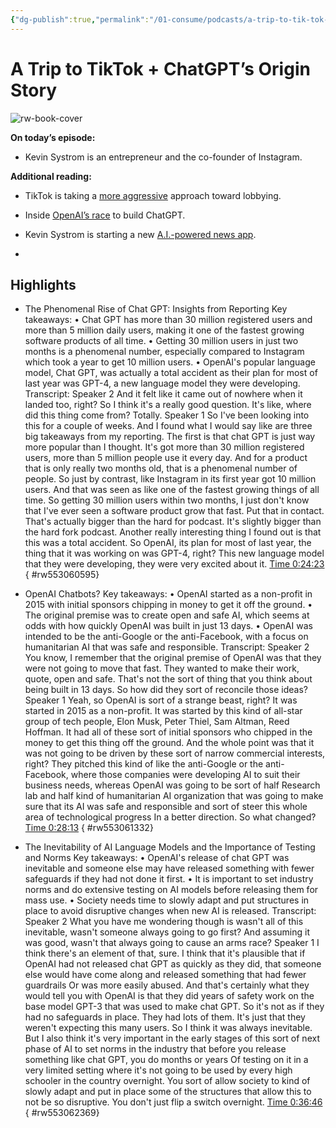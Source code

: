 ```yaml
---
{"dg-publish":true,"permalink":"/01-consume/podcasts/a-trip-to-tik-tok-chat-gpt-s-origin-story/","title":"A Trip to TikTok + ChatGPT’s Origin Story"}
---
```


# A Trip to TikTok + ChatGPT’s Origin Story

![rw-book-cover](https://images.weserv.nl/?url=https%3A%2F%2Fimage.simplecastcdn.com%2Fimages%2F4105a47a-42e5-4ccc-887a-832af7989986%2F23965394-f5e4-4fdb-b150-639f4910353e%2F3000x3000%2Fnyt-hf-album-art-3000-2.jpg%3Faid%3Drss_feed&w=300&h=300)

**On today’s episode:**

- Kevin Systrom is an entrepreneur and the co-founder of Instagram.
    

**Additional reading:**

- TikTok is taking a [more aggressive](https://www.nytimes.com/2023/01/26/technology/tiktok-bytedance-data-security.html) approach toward lobbying.
    
- Inside [OpenAI’s race](http://nytimes.com/2023/02/03/technology/chatgpt-openai-artificial-intelligence.html) to build ChatGPT.
    
- Kevin Systrom is starting a new [A.I.-powered news app](https://www.platformer.news/p/instagrams-co-founders-are-mounting?utm_source=substack&utm_medium=email).
- 

## Highlights
- The Phenomenal Rise of Chat GPT: Insights from Reporting
  Key takeaways:
  • Chat GPT has more than 30 million registered users and more than 5 million daily users, making it one of the fastest growing software products of all time.
  • Getting 30 million users in just two months is a phenomenal number, especially compared to Instagram which took a year to get 10 million users.
  • OpenAI's popular language model, Chat GPT, was actually a total accident as their plan for most of last year was GPT-4, a new language model they were developing.
  Transcript:
  Speaker 2
  And it felt like it came out of nowhere when it landed too, right? So I think it's a really good question. It's like, where did this thing come from? Totally.
  Speaker 1
  So I've been looking into this for a couple of weeks. And I found what I would say like are three big takeaways from my reporting. The first is that chat GPT is just way more popular than I thought. It's got more than 30 million registered users, more than 5 million people use it every day. And for a product that is only really two months old, that is a phenomenal number of people. So just by contrast, like Instagram in its first year got 10 million users. And that was seen as like one of the fastest growing things of all time. So getting 30 million users within two months, I just don't know that I've ever seen a software product grow that fast. Put that in contact. That's actually bigger than the hard for podcast. It's slightly bigger than the hard fork podcast. Another really interesting thing I found out is that this was a total accident. So OpenAI, its plan for most of last year, the thing that it was working on was GPT-4, right? This new language model that they were developing, they were very excited about it. [Time 0:24:23](https://readwise.io/open/553060595)
{ #rw553060595}


- OpenAI Chatbots?
  Key takeaways:
  • OpenAI started as a non-profit in 2015 with initial sponsors chipping in money to get it off the ground.
  • The original premise was to create open and safe AI, which seems at odds with how quickly OpenAI was built in just 13 days.
  • OpenAI was intended to be the anti-Google or the anti-Facebook, with a focus on humanitarian AI that was safe and responsible.
  Transcript:
  Speaker 2
  You know, I remember that the original premise of OpenAI was that they were not going to move that fast. They wanted to make their work, quote, open and safe. That's not the sort of thing that you think about being built in 13 days. So how did they sort of reconcile those ideas?
  Speaker 1
  Yeah, so OpenAI is sort of a strange beast, right? It was started in 2015 as a non-profit. It was started by this kind of all-star group of tech people, Elon Musk, Peter Thiel, Sam Altman, Reed Hoffman. It had all of these sort of initial sponsors who chipped in the money to get this thing off the ground. And the whole point was that it was not going to be driven by these sort of narrow commercial interests, right? They pitched this kind of like the anti-Google or the anti-Facebook, where those companies were developing AI to suit their business needs, whereas OpenAI was going to be sort of half Research lab and half kind of humanitarian AI organization that was going to make sure that its AI was safe and responsible and sort of steer this whole area of technological progress In a better direction. So what changed? [Time 0:28:13](https://readwise.io/open/553061332)
{ #rw553061332}


- The Inevitability of AI Language Models and the Importance of Testing and Norms
  Key takeaways:
  • OpenAI's release of chat GPT was inevitable and someone else may have released something with fewer safeguards if they had not done it first.
  • It is important to set industry norms and do extensive testing on AI models before releasing them for mass use.
  • Society needs time to slowly adapt and put structures in place to avoid disruptive changes when new AI is released.
  Transcript:
  Speaker 2
  What you have me wondering though is wasn't all of this inevitable, wasn't someone always going to go first? And assuming it was good, wasn't that always going to cause an arms race?
  Speaker 1
  I think there's an element of that, sure. I think that it's plausible that if OpenAI had not released chat GPT as quickly as they did, that someone else would have come along and released something that had fewer guardrails Or was more easily abused. And that's certainly what they would tell you with OpenAI is that they did years of safety work on the base model GPT-3 that was used to make chat GPT. So it's not as if they had no safeguards in place. They had lots of them. It's just that they weren't expecting this many users. So I think it was always inevitable. But I also think it's very important in the early stages of this sort of next phase of AI to set norms in the industry that before you release something like chat GPT, you do months or years Of testing on it in a very limited setting where it's not going to be used by every high schooler in the country overnight. You sort of allow society to kind of slowly adapt and put in place some of the structures that allow this to not be so disruptive. You don't just flip a switch overnight. [Time 0:36:46](https://readwise.io/open/553062369)
{ #rw553062369}


